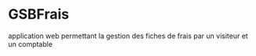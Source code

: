 # GSBFrais
application web permettant la gestion des fiches de frais par un visiteur et un comptable
